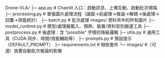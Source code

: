 Drone-VLA/
├─ app.py                  # Chainlit 入口：啟動訊息、上傳互動、啟動批次掃描
├─ processing.py           # 單張圖片處理流程（讀圖→前處理→推論→解碼→後處理→回覆→效能統計）
├─ batch.py                # 批次處理 images/ 資料夾中的所有圖片
├─ model_runtime.py        # 模型/處理器載入、預熱、裝置/資料型別搬運工具
├─ postprocess.py          # 後處理：含 "possible" 字樣的降級邏輯
├─ utils.py                # 通用工具（CUDA 同步、時間/效能輔助等）
├─ prompts.py              # 預設提示（DEFAULT_PROMPT）
├─ requirements.txt        # 相依套件
└─ images/                 #（可選）放要自動批次推論的影像